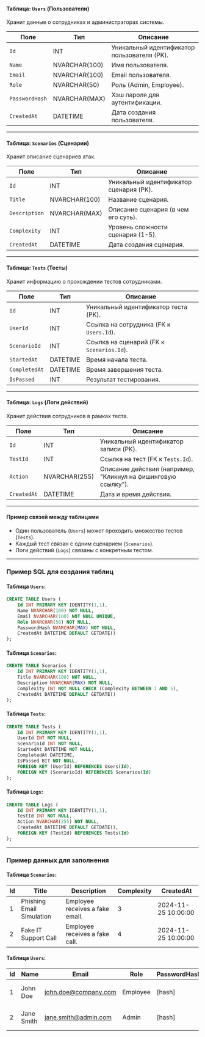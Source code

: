 #### Таблица: `Users` (Пользователи)
Хранит данные о сотрудниках и администраторах системы.

| Поле          | Тип          | Описание                             |
|---------------|--------------|--------------------------------------|
| `Id`          | INT          | Уникальный идентификатор пользователя (PK). |
| `Name`        | NVARCHAR(100)| Имя пользователя.                   |
| `Email`       | NVARCHAR(100)| Email пользователя.                 |
| `Role`        | NVARCHAR(50) | Роль (Admin, Employee).             |
| `PasswordHash`| NVARCHAR(MAX)| Хэш пароля для аутентификации.      |
| `CreatedAt`   | DATETIME     | Дата создания пользователя.         |

---

#### Таблица: `Scenarios` (Сценарии)
Хранит описание сценариев атак.

| Поле          | Тип          | Описание                              |
|---------------|--------------|---------------------------------------|
| `Id`          | INT          | Уникальный идентификатор сценария (PK). |
| `Title`       | NVARCHAR(100)| Название сценария.                   |
| `Description` | NVARCHAR(MAX)| Описание сценария (в чем его суть).  |
| `Complexity`  | INT          | Уровень сложности сценария (1-5).    |
| `CreatedAt`   | DATETIME     | Дата создания сценария.              |

---

#### Таблица: `Tests` (Тесты)
Хранит информацию о прохождении тестов сотрудниками.

| Поле          | Тип          | Описание                             |
|---------------|--------------|--------------------------------------|
| `Id`          | INT          | Уникальный идентификатор теста (PK). |
| `UserId`      | INT          | Ссылка на сотрудника (FK к `Users.Id`). |
| `ScenarioId`  | INT          | Ссылка на сценарий (FK к `Scenarios.Id`). |
| `StartedAt`   | DATETIME     | Время начала теста.                 |
| `CompletedAt` | DATETIME     | Время завершения теста.             |
| `IsPassed`    | INT          | Результат тестирования.       |

---

#### Таблица: `Logs` (Логи действий)
Хранит действия сотрудников в рамках теста.

| Поле          | Тип          | Описание                             |
|---------------|--------------|---------------------------------------|
| `Id`          | INT          | Уникальный идентификатор записи (PK).|
| `TestId`      | INT          | Ссылка на тест (FK к `Tests.Id`).    |
| `Action`      | NVARCHAR(255)| Описание действия (например, "Кликнул на фишинговую ссылку"). |
| `CreatedAt`   | DATETIME     | Дата и время действия.              |

---

#### Пример связей между таблицами
- Один пользователь (`Users`) может проходить множество тестов (`Tests`).
- Каждый тест связан с одним сценарием (`Scenarios`).
- Логи действий (`Logs`) связаны с конкретным тестом.

---

### Пример SQL для создания таблиц

#### Таблица `Users`:
```sql
CREATE TABLE Users (
    Id INT PRIMARY KEY IDENTITY(1,1),
    Name NVARCHAR(100) NOT NULL,
    Email NVARCHAR(100) NOT NULL UNIQUE,
    Role NVARCHAR(50) NOT NULL,
    PasswordHash NVARCHAR(MAX) NOT NULL,
    CreatedAt DATETIME DEFAULT GETDATE()
);
```

#### Таблица `Scenarios`:
```sql
CREATE TABLE Scenarios (
    Id INT PRIMARY KEY IDENTITY(1,1),
    Title NVARCHAR(100) NOT NULL,
    Description NVARCHAR(MAX) NOT NULL,
    Complexity INT NOT NULL CHECK (Complexity BETWEEN 1 AND 5),
    CreatedAt DATETIME DEFAULT GETDATE()
);
```

#### Таблица `Tests`:
```sql
CREATE TABLE Tests (
    Id INT PRIMARY KEY IDENTITY(1,1),
    UserId INT NOT NULL,
    ScenarioId INT NOT NULL,
    StartedAt DATETIME NOT NULL,
    CompletedAt DATETIME,
    IsPassed BIT NOT NULL,
    FOREIGN KEY (UserId) REFERENCES Users(Id),
    FOREIGN KEY (ScenarioId) REFERENCES Scenarios(Id)
);
```

#### Таблица `Logs`:
```sql
CREATE TABLE Logs (
    Id INT PRIMARY KEY IDENTITY(1,1),
    TestId INT NOT NULL,
    Action NVARCHAR(255) NOT NULL,
    CreatedAt DATETIME DEFAULT GETDATE(),
    FOREIGN KEY (TestId) REFERENCES Tests(Id)
);
```

---

### Пример данных для заполнения
#### Таблица `Scenarios`:
| Id | Title                        | Description                       | Complexity | CreatedAt           |
|----|------------------------------|-----------------------------------|------------|---------------------|
| 1  | Phishing Email Simulation    | Employee receives a fake email.  | 3          | 2024-11-25 10:00:00 |
| 2  | Fake IT Support Call         | Employee receives a fake call.   | 4          | 2024-11-25 10:00:00 |

#### Таблица `Users`:
| Id | Name          | Email               | Role       | PasswordHash  | CreatedAt           |
|----|---------------|---------------------|------------|---------------|---------------------|
| 1  | John Doe      | john.doe@company.com| Employee   | [hash]        | 2024-11-25 10:00:00 |
| 2  | Jane Smith    | jane.smith@admin.com| Admin      | [hash]        | 2024-11-25 10:00:00 |
